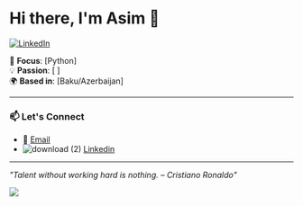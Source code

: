 # Hi there, I'm Asim 👋  

[![LinkedIn](https://img.shields.io/badge/LinkedIn-0077B5?style=flat&logo=linkedin&logoColor=white)](https://linkedin.com/in/7aim)

🎯 **Focus**: [Python]  
💡 **Passion**: [ ]  
🌍 **Based in**: [Baku/Azerbaijan]  

---

### 📫 Let's Connect  
- 📧 [Email](mailto:7asim4@gmail.com)
-    ![download (2)](https://github.com/user-attachments/assets/5b77ffa7-53b2-40f9-8443-5e93eaaf1194) [Linkedin](https://www.linkedin.com/in/7aim/)




---

*"Talent without working hard is nothing. – Cristiano Ronaldo"*

![](https://github.com/7aim/Python-Documents/blob/aim71/giphy.gif?raw=true)
